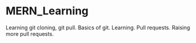 # MERN_Learning


Learning git cloning, git pull.
Basics of git.
Learning.
Pull requests.
Raising more pull requests.
